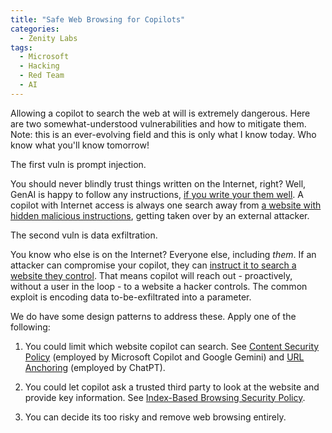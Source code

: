 ```yaml
---
title: "Safe Web Browsing for Copilots"
categories:
  - Zenity Labs
tags:
  - Microsoft
  - Hacking
  - Red Team
  - AI
---
```


Allowing a copilot to search the web at will is extremely dangerous.
Here are two somewhat-understood vulnerabilities and how to mitigate them.
Note: this is an ever-evolving field and this is only what I know today. Who know what you'll know tomorrow!

The first vuln is prompt injection.

You should never blindly trust things written on the Internet, right? 
Well, GenAI is happy to follow any instructions, [if you write your them well](https://mbrg.github.io/genai-attacks/technique/prompt_injection.html).
A copilot with Internet access is always one search away from [a website with hidden malicious instructions](https://mbrg.github.io/genai-attacks/technique/web_poisoning.html),
getting taken over by an external attacker.

The second vuln is data exfiltration.

You know who else is on the Internet? Everyone else, including *them*.
If an attacker can compromise your copilot, they can [instruct it to search a website they control](https://mbrg.github.io/genai-attacks/technique/web_request_triggering.html).
That means copilot will reach out - proactively, without a user in the loop - to a website a hacker controls.
The common exploit is encoding data to-be-exfiltrated into a parameter.

We do have some design patterns to address these. Apply one of the following:

1. You could limit which website copilot can search. See [Content Security Policy](https://mbrg.github.io/genai-attacks/mitigation/content_security_policy.html) (employed by Microsoft Copilot and Google Gemini) and [URL Anchoring](https://mbrg.github.io/genai-attacks/mitigation/url_anchoring.html) (employed by ChatPT).

2. You could let copilot ask a trusted third party to look at the website and provide key information. See [Index-Based Browsing Security Policy](https://mbrg.github.io/genai-attacks/mitigation/index_based_browsing.html).

3. You can decide its too risky and remove web browsing entirely.